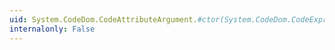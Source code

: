 ```yaml
---
uid: System.CodeDom.CodeAttributeArgument.#ctor(System.CodeDom.CodeExpression)
internalonly: False
---
```

